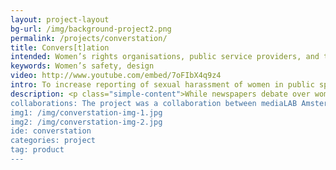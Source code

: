 ```yaml
---
layout: project-layout
bg-url: /img/background-project2.png
permalink: /projects/converstation/
title: Convers[t]ation
intended: Women’s rights organisations, public service providers, and the public at large
keywords: Women’s safety, design
video: http://www.youtube.com/embed/7oFIbX4q9z4
intro: To increase reporting of sexual harassment of women in public spaces, and ensure institutional linkages for the data to be used.
description: <p class="simple-content">While newspapers debate over women's safety, can we think of designing options to enhance a sense of safety of women in public spaces, without compromising their freedom?<p/><p class="simple-content">It is this question we explored in a cross-cultural design collaboration between two teams, one in Bangalore and the other in Amsterdam, comprising students of both Indian and Dutch nationalities. The focus of the team in Bangalore was to address under-reporting of sexual harassment of women in public spaces.</p><p class="simple-content">Outputs include prototype of an electronic panel, Convers[t]ation, for informally reporting cases of sexual harassment; and a white paper on the institutional support required for the panel.<p/>
collaborations: The project was a collaboration between mediaLAB Amsterdam, IIIT-B, and Fields of View
img1: /img/converstation-img-1.jpg
img2: /img/converstation-img-2.jpg
ide: converstation
categories: project
tag: product
---
```

